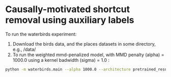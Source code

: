 # Causally-motivated shortcut removal using auxiliary labels

To run the waterbirds experiment:
1. Download the birds data, and the places datasets in some directory, e.g., /data/
2. To run the weighted mmd-penalized model, with MMD penalty (alpha) = 1000.0 using a kernel badwidth (sigma) = 1.0 :

```bash
python -m waterbirds.main --alpha 1000.0 --architecture pretrained_resnet --batch_size 64 --clean_back False --dropout_rate 0.0 --l2_penalty 0.0 --minimize_logits False --pflip0 0.01 --pflip1 0.01 --pixel 128 --py1_y0 0.9 --random_seed 0 --sigma 1.0 --weighted_mmd True --exp_dir /my_main_dir/my_model_dir --main_dir /data/
```




